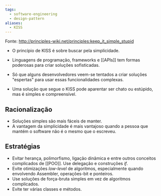 ```yaml
---
tags:
  - software-engineering
  - design-pattern
aliases:
  - KISS
---
```

Fonte: http://principles-wiki.net/principles:keep_it_simple_stupid

- O princípio de KISS é sobre buscar pela simplicidade.
- Linguagens de programação, frameworks e [[APIs]] tem formas poderosas para criar soluções sofisticadas.
- Só que alguns desenvolvedores veem-se tentados a criar soluções "espertas" para usar essas funcionalidades complexas.

- Uma solução que segue o KISS pode aparentar ser chato ou estúpido, mas é simples e compreensível.

## Racionalização

- Soluções simples são mais fáceis de manter.
- A vantagem da simplicidade é mais vantajoso quando a pessoa que mantém o software não é o mesmo que o escreveu.

## Estratégias

- Evitar herança, polimorfismo, ligação dinâmica e entre outros conceitos complicados de [[POO]]. Use delegação e construções *if*.
- Evite otimizações *low-level* de algoritmos, especialmente quando envolvendo Assembler, operações-bit e ponteiros.
- Use soluções de força-bruta simples em vez de algoritmos complicados.
- Evite ter várias classes e métodos.